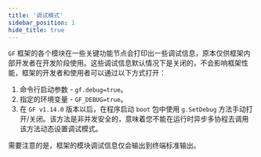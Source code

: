 ```yaml
---
title: '调试模式'
sidebar_position: 1
hide_title: true
---
```


`GF` 框架的各个模块在一些关键功能节点会打印出一些调试信息，原本仅供框架内部开发者在开发阶段使用。这些调试信息默认情况下是关闭的，不会影响框架性能，框架的开发者和使用者可以通过以下方式打开：

1. 命令行启动参数 \- `gf.debug=true`。
2. 指定的环境变量 \- `GF_DEBUG=true`。
3. 在 `GF v1.14.0` 版本以后，在程序启动 `boot` 包中使用 `g.SetDebug` 方法手动打开/关闭。该方法是非并发安全的，意味着您不能在运行时异步多协程去调用该方法动态设置调试模式。

需要注意的是，框架的模块调试信息仅会输出到终端标准输出。